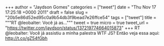 
+++
author = "Jaydson Gomes"
categories = ["tweet"]
date = "Thu Nov 17 17:25:18 +0000 2011"
draft = false
slug = "20b5e86d52ed95c0a9b54db3f9bead7e26ffce54"
tags = ["tweet"]
title = """RT @leobalter: Você já as..."""
tweet = true
micro = true
tweet_url = "https://twitter.com/jaydson/status/137219774664015873"
+++
RT @leobalter: Você já assistiu a minha palestra WTF JS? Então veja essa aqui: http://t.co/gZ54fGbh
